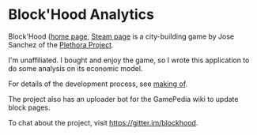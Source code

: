 Block'Hood Analytics
====================

Block'Hood ([home page](https://www.plethora-project.com/blockhood),
[Steam page](https://store.steampowered.com/app/416210/Blockhood)
is a city-building game by Jose Sanchez of the
[Plethora Project](http://www.plethora-project.com).

I'm unaffiliated. I bought and enjoy the game, so I wrote this application to do some analysis on its economic model.

For details of the development process, see
[making of](https://github.com/reinderien/blockhood/blob/master/makingof.md).

The project also has an uploader bot for the GamePedia wiki to update block pages.

To chat about the project, visit https://gitter.im/blockhood.
